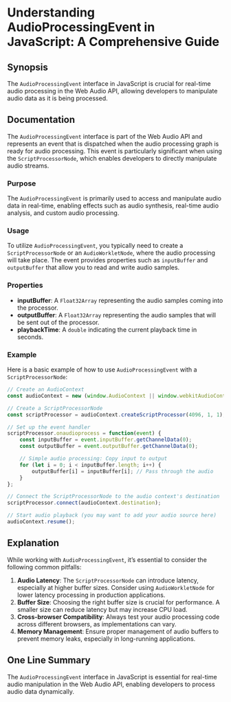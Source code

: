 <!--
Meta Description: # Understanding AudioProcessingEvent in JavaScript: A Comprehensive Guide ## Synopsis The `AudioProcessingEvent` interface in JavaScript is crucial fo...
Meta Keywords: audio, audioprocessingevent, processing, event, scriptprocessornode
-->

# Understanding AudioProcessingEvent in JavaScript: A Comprehensive Guide

## Synopsis
The `AudioProcessingEvent` interface in JavaScript is crucial for real-time audio processing in the Web Audio API, allowing developers to manipulate audio data as it is being processed.

## Documentation
The `AudioProcessingEvent` interface is part of the Web Audio API and represents an event that is dispatched when the audio processing graph is ready for audio processing. This event is particularly significant when using the `ScriptProcessorNode`, which enables developers to directly manipulate audio streams.

### Purpose
The `AudioProcessingEvent` is primarily used to access and manipulate audio data in real-time, enabling effects such as audio synthesis, real-time audio analysis, and custom audio processing.

### Usage
To utilize `AudioProcessingEvent`, you typically need to create a `ScriptProcessorNode` or an `AudioWorkletNode`, where the audio processing will take place. The event provides properties such as `inputBuffer` and `outputBuffer` that allow you to read and write audio samples.

### Properties
- **inputBuffer**: A `Float32Array` representing the audio samples coming into the processor.
- **outputBuffer**: A `Float32Array` representing the audio samples that will be sent out of the processor.
- **playbackTime**: A `double` indicating the current playback time in seconds.

### Example
Here is a basic example of how to use `AudioProcessingEvent` with a `ScriptProcessorNode`:

```javascript
// Create an AudioContext
const audioContext = new (window.AudioContext || window.webkitAudioContext)();

// Create a ScriptProcessorNode
const scriptProcessor = audioContext.createScriptProcessor(4096, 1, 1);

// Set up the event handler
scriptProcessor.onaudioprocess = function(event) {
    const inputBuffer = event.inputBuffer.getChannelData(0);
    const outputBuffer = event.outputBuffer.getChannelData(0);

    // Simple audio processing: Copy input to output
    for (let i = 0; i < inputBuffer.length; i++) {
        outputBuffer[i] = inputBuffer[i]; // Pass through the audio
    }
};

// Connect the ScriptProcessorNode to the audio context's destination
scriptProcessor.connect(audioContext.destination);

// Start audio playback (you may want to add your audio source here)
audioContext.resume();
```

## Explanation
While working with `AudioProcessingEvent`, it’s essential to consider the following common pitfalls:

1. **Audio Latency**: The `ScriptProcessorNode` can introduce latency, especially at higher buffer sizes. Consider using `AudioWorkletNode` for lower latency processing in production applications.
2. **Buffer Size**: Choosing the right buffer size is crucial for performance. A smaller size can reduce latency but may increase CPU load.
3. **Cross-browser Compatibility**: Always test your audio processing code across different browsers, as implementations can vary.
4. **Memory Management**: Ensure proper management of audio buffers to prevent memory leaks, especially in long-running applications.

## One Line Summary
The `AudioProcessingEvent` interface in JavaScript is essential for real-time audio manipulation in the Web Audio API, enabling developers to process audio data dynamically.